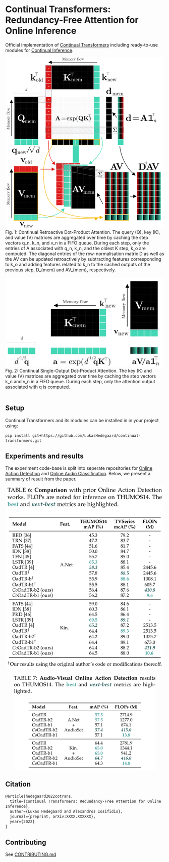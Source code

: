 # Continual Transformers: Redundancy-Free Attention for Online Inference
<!-- [![Paper](http://img.shields.io/badge/paper-arxiv.2106.00050-B31B1B.svg)](https://arxiv.org/abs/2106.00050) -->


Official implementation of [Continual Transformers](https://arxiv.org/abs/my-id) including ready-to-use modules for [Continual Inference](https://github.com/LukasHedegaard/continual-inference).

<div align="center">
  <img src="figures/CoReDotProductAttention.svg" width="500">
  <br>
  <div align="left">
  Fig. 1: Continual Retroactive Dot-Product Attention. 
  The query (Q), key (K), and value (V) matrices are aggregated over time by caching the step vectors q_n, k_n, and v_n in a FIFO queue. During each step, only the entries of A associated with q_n, k_n, and the oldest K step, k_o are computed. 
  The diagonal entries of the row-normalisation matrix D as well as the AV can be updated retroactively by subtracting features corresponding to k_o and adding features related to k_n to the cached outputs of the previous step, D_{mem} and AV_{mem}, respectively.
  </div>
  <br>
</div>

<div align="center">
  <img src="figures/CoSiDotProductAttention.png" width="500">
  <br>
  <div align="left">
  Fig. 2: Continual Single-Output Dot-Product Attention. 
        The key (K) and value (V) matrices are aggregated over time by caching the step vectors k_n and v_n in a FIFO queue. During each step, only the attention output associated with q is computed.
  </div>
  <br>
</div>


## Setup

Continual Transformers and its modules can be installed in in your project using:
```setup
pip install git+https://github.com/LukasHedegaard/continual-transformers.git
```


## Experiments and results
The experiment code-base is split into seperate repositories for [Online Action Detection](https://github.com/LukasHedegaard/CoOadTR) and [Online Audio Classification](https://gitlab.au.dk/maleci/continual-transformer-audio-classification). Below, we present a summary of result from the paper. 

<div align="center">
  <img src="figures/Table6.png" width="500">
</div>


<div align="center">
  <br>
  <img src="figures/Table7.png" width="450">
</div>






## Citation   
```
@article{hedegaard2022cotrans,
  title={Continual Transformers: Redundancy-Free Attention for Online Inference},
  author={Lukas Hedegaard and Alexandros Iosifidis},
  journal={preprint, arXiv:XXXX.XXXXXX},
  year={2022}
}
```

## Contributing

See [CONTRIBUTING.md](CONTRIBUTING.md)